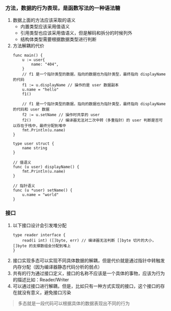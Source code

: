 ### 方法，数据的行为表现，是函数写法的一种语法糖
1. 数据上面的方法应该采取的语义
    - 内置类型应该采用值语义
    - 引用类型也应该采用值语义，但是解码和拆分的时候列外
    - 结构体类型需要根据数据类型进行判断
2. 方法解耦的代价
    ```
    func main() {
        u := user{
            name: "404",
        }
        // f1 是一个指针类型的数据，指向的数据也为指针类型，最终指向 displayName 的代码
        f1 := u.displayName // 操作的是 user 数据副本
        u.name = "hello"
        f1()

        // f1 是一个指针类型的数据，指向的数据也为指针类型，最终指向 displayName 的代码和 user 数据
        f2 := u.setName // 操作时共享的 user
        f2()            // 编译器无法对二次中转（多重指针）的 user 判断是否可以存在于栈中，最终分配到堆中
        fmt.Println(u.name)
    }

    type user struct {
        name string
    }

    // 值语义
    func (u user) displayName() {
        fmt.Println(u.name)
    }

    // 指针语义
    func (u *user) setName() {
        u.name = "world"
    }
    ```
### 接口
1. 以下接口设计会引发堆分配
    ```
    type reader interface {
        read(i int) ([]byte, err) // 编译器无法判断 []byte 切片的大小，[]byte 的支撑数组会分配到堆上
    }
    ```
2. 接口实现多态可以实现不同具体数据的解耦，但是代价就是通过指针中转触发内存分配（因为编译器静态代码分析的弱点）
3. 共有的行为通过接口定义，接口的名称不应该是一个具体的事物，应该为行为的描述比如：Reader/Writer
4. 可以通过接口进行解耦，但是，比如只有一种方式实现的接口，这个接口的存在就没有意义，避免接口污染
> 多态就是一段代码可以根据具体的数据表现出不同的行为